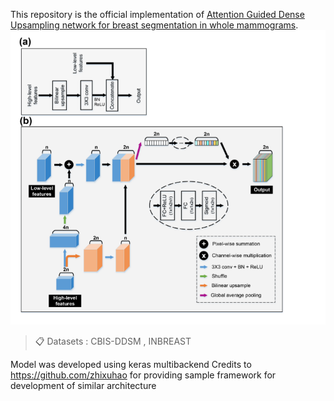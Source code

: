 This repository is the official implementation of [Attention Guided Dense Upsampling network for breast segmentation in whole mammograms](arXiv:1810.10151v35). 
![AUNet Architecture](https://github.com/Ravitha/AUNet/blob/master/AUNet.png)

>📋 Datasets : CBIS-DDSM , INBREAST

Model was developed using keras multibackend
Credits to https://github.com/zhixuhao for providing sample framework for development of similar architecture 
